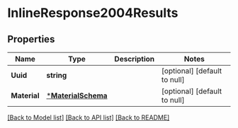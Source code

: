# InlineResponse2004Results

## Properties
Name | Type | Description | Notes
------------ | ------------- | ------------- | -------------
**Uuid** | **string** |  | [optional] [default to null]
**Material** | [***MaterialSchema**](MaterialSchema.md) |  | [optional] [default to null]

[[Back to Model list]](../README.md#documentation-for-models) [[Back to API list]](../README.md#documentation-for-api-endpoints) [[Back to README]](../README.md)


